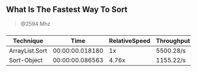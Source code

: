 
What Is The Fastest Way To Sort
-------------------------------
> @2594 Mhz


### 


|Technique     |Time           |RelativeSpeed|Throughput|
|--------------|---------------|-------------|----------|
|ArrayList.Sort|00:00:00.018180|1x           |5500.28/s |
|Sort-Object   |00:00:00.086563|4.76x        |1155.22/s |




